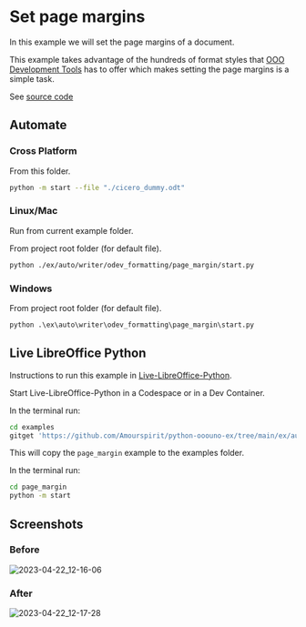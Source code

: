 # Set page margins

In this example we will set the page margins of a document.

This example takes advantage of the hundreds of format styles that [OOO Development Tools] has to offer which makes setting the page margins is a simple task.

See [source code](./start.py)

## Automate

### Cross Platform

From this folder.

```sh
python -m start --file "./cicero_dummy.odt"
```

### Linux/Mac

Run from current example folder.

From project root folder (for default file).

```sh
python ./ex/auto/writer/odev_formatting/page_margin/start.py
```

### Windows

From project root folder (for default file).

```ps
python .\ex\auto\writer\odev_formatting\page_margin\start.py
```

## Live LibreOffice Python

Instructions to run this example in [Live-LibreOffice-Python](https://github.com/Amourspirit/live-libreoffice-python).

Start Live-LibreOffice-Python in a Codespace or in a Dev Container.

In the terminal run:

```bash
cd examples
gitget 'https://github.com/Amourspirit/python-ooouno-ex/tree/main/ex/auto/writer/odev_formatting/page_margin'
```

This will copy the `page_margin` example to the examples folder.

In the terminal run:

```bash
cd page_margin
python -m start
```

## Screenshots

### Before

![2023-04-22_12-16-06](https://user-images.githubusercontent.com/4193389/233795486-fba0bbd6-cb9f-4ae5-a475-10c6cfb22feb.png)

### After

![2023-04-22_12-17-28](https://user-images.githubusercontent.com/4193389/233795531-20dacbf7-3a20-4295-8308-0635deff6668.png)


[OOO Development Tools]: https://python-ooo-dev-tools.readthedocs.io/en/latest/
